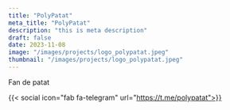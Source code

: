 ```yaml
---
title: "PolyPatat"
meta_title: "PolyPatat"
description: "this is meta description"
draft: false
date: 2023-11-08
image: "/images/projects/logo_polypatat.jpeg"
thumbnail: "/images/projects/logo_polypatat.jpeg"
---
```


Fan de patat

{{< social icon="fab fa-telegram" url="https://t.me/polypatat">}}
